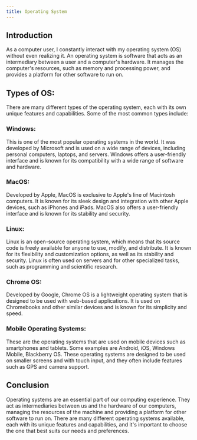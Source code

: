 ```yaml
---
title: Operating System
---
```


## Introduction
As a computer user, I constantly interact with my operating system (OS) without even realizing it. An operating system is software that acts as an intermediary between a user and a computer's hardware. It manages the computer's resources, such as memory and processing power, and provides a platform for other software to run on.

## Types of OS:
There are many different types of the operating system, each with its own unique features and capabilities. Some of the most common types include:

### Windows: 
This is one of the most popular operating systems in the world. It was developed by Microsoft and is used on a wide range of devices, including personal computers, laptops, and servers. Windows offers a user-friendly interface and is known for its compatibility with a wide range of software and hardware.

### MacOS: 
Developed by Apple, MacOS is exclusive to Apple's line of Macintosh computers. It is known for its sleek design and integration with other Apple devices, such as iPhones and iPads. MacOS also offers a user-friendly interface and is known for its stability and security.

### Linux: 
Linux is an open-source operating system, which means that its source code is freely available for anyone to use, modify, and distribute. It is known for its flexibility and customization options, as well as its stability and security. Linux is often used on servers and for other specialized tasks, such as programming and scientific research.

### Chrome OS: 
Developed by Google, Chrome OS is a lightweight operating system that is designed to be used with web-based applications. It is used on Chromebooks and other similar devices and is known for its simplicity and speed.

### Mobile Operating Systems: 
These are the operating systems that are used on mobile devices such as smartphones and tablets. Some examples are Android, iOS, Windows Mobile, Blackberry OS. These operating systems are designed to be used on smaller screens and with touch input, and they often include features such as GPS and camera support.

## Conclusion
Operating systems are an essential part of our computing experience. They act as intermediaries between us and the hardware of our computers, managing the resources of the machine and providing a platform for other software to run on. There are many different operating systems available, each with its unique features and capabilities, and it's important to choose the one that best suits our needs and preferences.